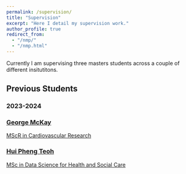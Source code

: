 ```yaml
---
permalink: /supervision/
title: "Supervision"
excerpt: "Here I detail my supervision work."
author_profile: true
redirect_from: 
  - "/nmp/"
  - "/nmp.html"
---
```


Currently I am supervising three masters students across a couple of different insitutitons.

## Previous Students

### 2023-2024

<div class="student-tiles">
  <div class="student-tile">
    <a href="{{ site.baseurl }}/supervision/george-mckay/">
      <div class="student-tile-content">
        <h3>George McKay</h3>
        <p>MScR in Cardiovascular Research</p>
      </div>
    </a>
  </div>
  
  <div class="student-tile">
    <a href="{{ site.baseurl }}/supervision/hui-pheng-teoh/">
      <div class="student-tile-content">
        <h3>Hui Pheng Teoh</h3>
        <p>MSc in Data Science for Health and Social Care</p>
      </div>
    </a>
  </div>
</div>